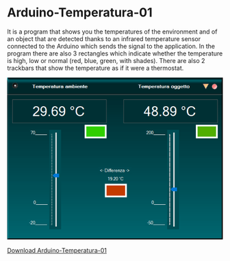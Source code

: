 # Arduino-Temperatura-01
It is a program that shows you the temperatures of the environment and
of an object that are detected thanks to an infrared temperature sensor
connected to the Arduino which sends the signal to the application.
In the program there are also 3 rectangles which indicate whether the
temperature is high, low or normal (red, blue, green, with shades).
There are also 2 trackbars that show the temperature as if it were
a thermostat.

![Image](./Image/Arduinotemperatura1imm.png "icon")

[Download Arduino-Temperatura-01](https://github.com/AbdullahXPlab/POWER-KI-APPS/raw/main/Arduino-Temperatura-01/Arduino-Temperatura-01.pwk)
